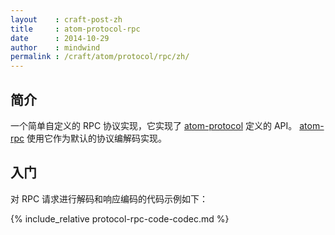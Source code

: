 ```yaml
---
layout    : craft-post-zh
title     : atom-protocol-rpc
date      : 2014-10-29
author    : mindwind
permalink : /craft/atom/protocol/rpc/zh/
---
```



## 简介
一个简单自定义的 RPC 协议实现，它实现了
[atom-protocol](/craft/atom/protocol/zh/) 定义的 API。
[atom-rpc](/craft/atom/rpc/zh/) 使用它作为默认的协议编解码实现。


## 入门
对 RPC 请求进行解码和响应编码的代码示例如下：

{% include_relative protocol-rpc-code-codec.md %}
